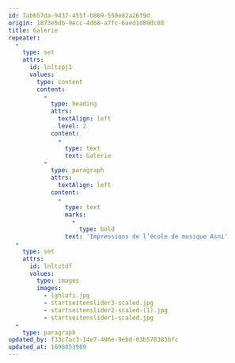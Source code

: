 ```yaml
---
id: 7ab657da-9437-455f-b869-550e82a26f9d
origin: 1873e5db-9ecc-4d68-a7fc-6aed1d89dc88
title: Galerie
repeater:
  -
    type: set
    attrs:
      id: lnltzpj1
      values:
        type: content
        content:
          -
            type: heading
            attrs:
              textAlign: left
              level: 2
            content:
              -
                type: text
                text: Galerie
          -
            type: paragraph
            attrs:
              textAlign: left
            content:
              -
                type: text
                marks:
                  -
                    type: bold
                text: 'Impressions de l’école de musique Asni'
  -
    type: set
    attrs:
      id: lnltztdf
      values:
        type: images
        images:
          - lghlafi.jpg
          - startseitenslider3-scaled.jpg
          - startseitenslider2-scaled-(1).jpg
          - startseitenslider1-scaled.jpg
  -
    type: paragraph
updated_by: f33c7ac3-14e7-496e-9ebd-03b570383bfc
updated_at: 1698853989
---
```

